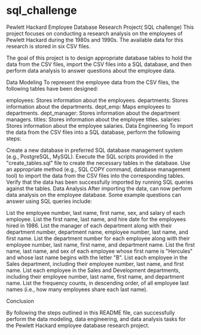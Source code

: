 # sql_challenge

Pewlett Hackard Employee Database Research Project( SQL challenge)
This project focuses on conducting a research analysis on the employees of Pewlett Hackard during the 1980s and 1990s. The available data for this research is stored in six CSV files.

The goal of this project is to design appropriate database tables to hold the data from the CSV files, import the CSV files into a SQL database, and then perform data analysis to answer questions about the employee data.

Data Modeling
To represent the employee data from the CSV files, the following tables have been designed:

employees: Stores information about the employees.
departments: Stores information about the departments.
dept_emp: Maps employees to departments.
dept_manager: Stores information about the department managers.
titles: Stores information about the employee titles.
salaries: Stores information about the employee salaries.
Data Engineering
To import the data from the CSV files into a SQL database, perform the following steps:

Create a new database in  preferred SQL database management system (e.g., PostgreSQL, MySQL).
Execute the SQL scripts provided in the "create_tables.sql" file to create the necessary tables in the database.
Use an appropriate method (e.g., SQL COPY command, database management tool) to import the data from the CSV files into the corresponding tables.
Verify that the data has been successfully imported by running SQL queries against the tables.
Data Analysis
After importing the data,  can now perform data analysis on the employee database. Some example questions  can answer using SQL queries include:

List the employee number, last name, first name, sex, and salary of each employee.
List the first name, last name, and hire date for the employees hired in 1986.
List the manager of each department along with their department number, department name, employee number, last name, and first name.
List the department number for each employee along with their employee number, last name, first name, and department name.
List the first name, last name, and sex of each employee whose first name is "Hercules" and whose last name begins with the letter "B".
List each employee in the Sales department, including their employee number, last name, and first name.
List each employee in the Sales and Development departments, including their employee number, last name, first name, and department name.
List the frequency counts, in descending order, of all employee last names (i.e., how many employees share each last name).


Conclusion

By following the steps outlined in this README file, can successfully perform the data modeling, data engineering, and data analysis tasks for the Pewlett Hackard employee database research project. 
